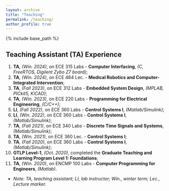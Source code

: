 ```yaml
---
layout: archive
title: "Teaching"
permalink: /teaching/
author_profile: true
---
```


{% include base_path %}


Teaching Assistant (TA) Experience
------
1. **TA**, _(Win. 2024)_, on ECE 315 Labs - **Computer Interfacing**, _(C, FreeRTOS, Digilent Zybo Z7 board)_;
2. **TA**, _(Win. 2024)_, on ECE 464 Lec. - **Medical Robotics and Computer-Integrated Intervention**;
3. **TA**, _(Fall 2023)_, on ECE 312 Labs - **Embedded System Design**, _(MPLAB, PICkit5, KiCAD)_;
4. **TA**, _(Win. 2023)_, on ECE 220 Labs - **Programming for Electrical Engineering**, _(C/C++)_;
5. **LI**, _(Fall 2022)_, on ECE 360 Labs - **Control Systems I**, _(Matlab/Simulink)_;
6. **LI**, _(Win. 2022)_, on ECE 360 Labs - **Control Systems I**, _(Matlab/Simulink)_;
7. **TA**, _(Fall 2021)_, on ECE 340 Labs - **Discrete Time Signals and Systems**, _(Matlab/Simulink)_;
8. **TA**, _(Win. 2021)_, on ECE 360 Lec. - **Control Systems I**;
9. **TA**, _(Fall 2020)_, on ECE 360 Labs - **Control Systems I**, _(Matlab/Simulink)_;
10. **GTLP Level-1**, _(Oct. 2020)_, completed the **Graduate Teaching and Learning Program Level 1: Foundations**;
11. **TA**, _(Win. 2020)_, on ENCMP 100 Labs - **Computer Programming for Engineers**, _(Matlab)_.
  - _Note: TA, teaching assistant; LI, lab instructor; Win., winter term; Lec., Lecture marker._

